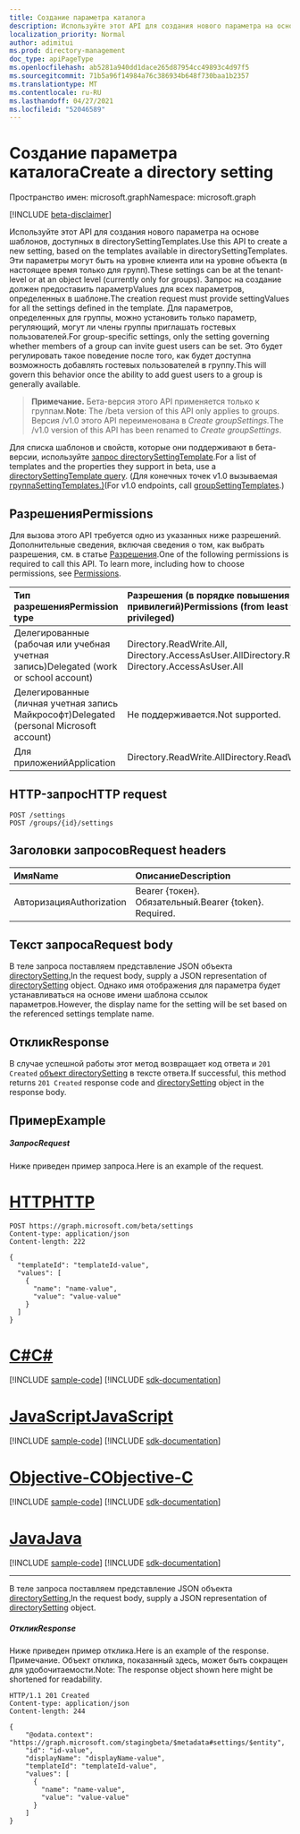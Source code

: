 ```yaml
---
title: Создание параметра каталога
description: Используйте этот API для создания нового параметра на основе шаблонов, доступных в directorySettingTemplates.
localization_priority: Normal
author: adimitui
ms.prod: directory-management
doc_type: apiPageType
ms.openlocfilehash: ab5281a940dd1dace265d87954cc49893c4d97f5
ms.sourcegitcommit: 71b5a96f14984a76c386934b648f730baa1b2357
ms.translationtype: MT
ms.contentlocale: ru-RU
ms.lasthandoff: 04/27/2021
ms.locfileid: "52046589"
---
```

# <a name="create-a-directory-setting"></a><span data-ttu-id="39d2e-103">Создание параметра каталога</span><span class="sxs-lookup"><span data-stu-id="39d2e-103">Create a directory setting</span></span>

<span data-ttu-id="39d2e-104">Пространство имен: microsoft.graph</span><span class="sxs-lookup"><span data-stu-id="39d2e-104">Namespace: microsoft.graph</span></span>

[!INCLUDE [beta-disclaimer](../../includes/beta-disclaimer.md)]

<span data-ttu-id="39d2e-105">Используйте этот API для создания нового параметра на основе шаблонов, доступных в directorySettingTemplates.</span><span class="sxs-lookup"><span data-stu-id="39d2e-105">Use this API to create a new setting, based on the templates available in directorySettingTemplates.</span></span> <span data-ttu-id="39d2e-106">Эти параметры могут быть на уровне клиента или на уровне объекта (в настоящее время только для групп).</span><span class="sxs-lookup"><span data-stu-id="39d2e-106">These settings can be at the tenant-level or at an object level (currently only for groups).</span></span> <span data-ttu-id="39d2e-107">Запрос на создание должен предоставить параметрValues для всех параметров, определенных в шаблоне.</span><span class="sxs-lookup"><span data-stu-id="39d2e-107">The creation request must provide settingValues for all the settings defined in the template.</span></span> <span data-ttu-id="39d2e-108">Для параметров, определенных для группы, можно установить только параметр, регуляющий, могут ли члены группы приглашать гостевых пользователей.</span><span class="sxs-lookup"><span data-stu-id="39d2e-108">For group-specific settings, only the setting governing whether members of a group can invite guest users can be set.</span></span> <span data-ttu-id="39d2e-109">Это будет регулировать такое поведение после того, как будет доступна возможность добавлять гостевых пользователей в группу.</span><span class="sxs-lookup"><span data-stu-id="39d2e-109">This will govern this behavior once the ability to add guest users to a group is generally available.</span></span>

> <span data-ttu-id="39d2e-110">**Примечание.** Бета-версия этого API применяется только к группам.</span><span class="sxs-lookup"><span data-stu-id="39d2e-110">**Note**: The /beta version of this API only applies to groups.</span></span> <span data-ttu-id="39d2e-111">Версия /v1.0 этого API переименована в *Create groupSettings.*</span><span class="sxs-lookup"><span data-stu-id="39d2e-111">The /v1.0 version of this API has been renamed to *Create groupSettings*.</span></span>

<span data-ttu-id="39d2e-112">Для списка шаблонов и свойств, которые они поддерживают в бета-версии, используйте [запрос directorySettingTemplate](https://developer.microsoft.com/graph/graph-explorer?request=directorySettingTemplates&version=beta).</span><span class="sxs-lookup"><span data-stu-id="39d2e-112">For a list of templates and the properties they support in beta, use a [directorySettingTemplate query](https://developer.microsoft.com/graph/graph-explorer?request=directorySettingTemplates&version=beta).</span></span> <span data-ttu-id="39d2e-113">(Для конечных точек v1.0 вызываемая [группаSettingTemplates.)](https://developer.microsoft.com/graph/graph-explorer?request=groupSettingTemplates&version=v1.0)</span><span class="sxs-lookup"><span data-stu-id="39d2e-113">(For v1.0 endpoints, call [groupSettingTemplates](https://developer.microsoft.com/graph/graph-explorer?request=groupSettingTemplates&version=v1.0).)</span></span>


## <a name="permissions"></a><span data-ttu-id="39d2e-114">Разрешения</span><span class="sxs-lookup"><span data-stu-id="39d2e-114">Permissions</span></span>
<span data-ttu-id="39d2e-p104">Для вызова этого API требуется одно из указанных ниже разрешений. Дополнительные сведения, включая сведения о том, как выбрать разрешения, см. в статье [Разрешения](/graph/permissions-reference).</span><span class="sxs-lookup"><span data-stu-id="39d2e-p104">One of the following permissions is required to call this API. To learn more, including how to choose permissions, see [Permissions](/graph/permissions-reference).</span></span>

|<span data-ttu-id="39d2e-117">Тип разрешения</span><span class="sxs-lookup"><span data-stu-id="39d2e-117">Permission type</span></span>      | <span data-ttu-id="39d2e-118">Разрешения (в порядке повышения привилегий)</span><span class="sxs-lookup"><span data-stu-id="39d2e-118">Permissions (from least to most privileged)</span></span>              |
|:--------------------|:---------------------------------------------------------|
|<span data-ttu-id="39d2e-119">Делегированные (рабочая или учебная учетная запись)</span><span class="sxs-lookup"><span data-stu-id="39d2e-119">Delegated (work or school account)</span></span> | <span data-ttu-id="39d2e-120">Directory.ReadWrite.All, Directory.AccessAsUser.All</span><span class="sxs-lookup"><span data-stu-id="39d2e-120">Directory.ReadWrite.All, Directory.AccessAsUser.All</span></span>    |
|<span data-ttu-id="39d2e-121">Делегированные (личная учетная запись Майкрософт)</span><span class="sxs-lookup"><span data-stu-id="39d2e-121">Delegated (personal Microsoft account)</span></span> | <span data-ttu-id="39d2e-122">Не поддерживается.</span><span class="sxs-lookup"><span data-stu-id="39d2e-122">Not supported.</span></span>    |
|<span data-ttu-id="39d2e-123">Для приложений</span><span class="sxs-lookup"><span data-stu-id="39d2e-123">Application</span></span> | <span data-ttu-id="39d2e-124">Directory.ReadWrite.All</span><span class="sxs-lookup"><span data-stu-id="39d2e-124">Directory.ReadWrite.All</span></span> |

## <a name="http-request"></a><span data-ttu-id="39d2e-125">HTTP-запрос</span><span class="sxs-lookup"><span data-stu-id="39d2e-125">HTTP request</span></span>
<!-- { "blockType": "ignored" } -->
```http
POST /settings
POST /groups/{id}/settings
```
## <a name="request-headers"></a><span data-ttu-id="39d2e-126">Заголовки запросов</span><span class="sxs-lookup"><span data-stu-id="39d2e-126">Request headers</span></span>
| <span data-ttu-id="39d2e-127">Имя</span><span class="sxs-lookup"><span data-stu-id="39d2e-127">Name</span></span>       | <span data-ttu-id="39d2e-128">Описание</span><span class="sxs-lookup"><span data-stu-id="39d2e-128">Description</span></span>|
|:---------------|:----------|
| <span data-ttu-id="39d2e-129">Авторизация</span><span class="sxs-lookup"><span data-stu-id="39d2e-129">Authorization</span></span>  | <span data-ttu-id="39d2e-p105">Bearer {токен}. Обязательный.</span><span class="sxs-lookup"><span data-stu-id="39d2e-p105">Bearer {token}. Required.</span></span>|

## <a name="request-body"></a><span data-ttu-id="39d2e-132">Текст запроса</span><span class="sxs-lookup"><span data-stu-id="39d2e-132">Request body</span></span>
<span data-ttu-id="39d2e-133">В теле запроса поставляем представление JSON объекта [directorySetting.](../resources/directorysetting.md)</span><span class="sxs-lookup"><span data-stu-id="39d2e-133">In the request body, supply a JSON representation of [directorySetting](../resources/directorysetting.md) object.</span></span>  <span data-ttu-id="39d2e-134">Однако имя отображения для параметра будет устанавливаться на основе имени шаблона ссылок параметров.</span><span class="sxs-lookup"><span data-stu-id="39d2e-134">However, the display name for the setting will be set based on the referenced settings template name.</span></span>

## <a name="response"></a><span data-ttu-id="39d2e-135">Отклик</span><span class="sxs-lookup"><span data-stu-id="39d2e-135">Response</span></span>

<span data-ttu-id="39d2e-136">В случае успешной работы этот метод возвращает код ответа и `201 Created` [объект directorySetting](../resources/directorysetting.md) в тексте ответа.</span><span class="sxs-lookup"><span data-stu-id="39d2e-136">If successful, this method returns `201 Created` response code and [directorySetting](../resources/directorysetting.md) object in the response body.</span></span>

## <a name="example"></a><span data-ttu-id="39d2e-137">Пример</span><span class="sxs-lookup"><span data-stu-id="39d2e-137">Example</span></span>
##### <a name="request"></a><span data-ttu-id="39d2e-138">Запрос</span><span class="sxs-lookup"><span data-stu-id="39d2e-138">Request</span></span>
<span data-ttu-id="39d2e-139">Ниже приведен пример запроса.</span><span class="sxs-lookup"><span data-stu-id="39d2e-139">Here is an example of the request.</span></span>

# <a name="http"></a>[<span data-ttu-id="39d2e-140">HTTP</span><span class="sxs-lookup"><span data-stu-id="39d2e-140">HTTP</span></span>](#tab/http)
<!-- {
  "blockType": "request",
  "name": "create_directorysetting_from_settings"
}-->
```http
POST https://graph.microsoft.com/beta/settings
Content-type: application/json
Content-length: 222

{
  "templateId": "templateId-value",
  "values": [
    {
      "name": "name-value",
      "value": "value-value"
    }
  ]
}
```
# <a name="c"></a>[<span data-ttu-id="39d2e-141">C#</span><span class="sxs-lookup"><span data-stu-id="39d2e-141">C#</span></span>](#tab/csharp)
[!INCLUDE [sample-code](../includes/snippets/csharp/create-directorysetting-from-settings-csharp-snippets.md)]
[!INCLUDE [sdk-documentation](../includes/snippets/snippets-sdk-documentation-link.md)]

# <a name="javascript"></a>[<span data-ttu-id="39d2e-142">JavaScript</span><span class="sxs-lookup"><span data-stu-id="39d2e-142">JavaScript</span></span>](#tab/javascript)
[!INCLUDE [sample-code](../includes/snippets/javascript/create-directorysetting-from-settings-javascript-snippets.md)]
[!INCLUDE [sdk-documentation](../includes/snippets/snippets-sdk-documentation-link.md)]

# <a name="objective-c"></a>[<span data-ttu-id="39d2e-143">Objective-C</span><span class="sxs-lookup"><span data-stu-id="39d2e-143">Objective-C</span></span>](#tab/objc)
[!INCLUDE [sample-code](../includes/snippets/objc/create-directorysetting-from-settings-objc-snippets.md)]
[!INCLUDE [sdk-documentation](../includes/snippets/snippets-sdk-documentation-link.md)]

# <a name="java"></a>[<span data-ttu-id="39d2e-144">Java</span><span class="sxs-lookup"><span data-stu-id="39d2e-144">Java</span></span>](#tab/java)
[!INCLUDE [sample-code](../includes/snippets/java/create-directorysetting-from-settings-java-snippets.md)]
[!INCLUDE [sdk-documentation](../includes/snippets/snippets-sdk-documentation-link.md)]

---

<span data-ttu-id="39d2e-145">В теле запроса поставляем представление JSON объекта [directorySetting.](../resources/directorysetting.md)</span><span class="sxs-lookup"><span data-stu-id="39d2e-145">In the request body, supply a JSON representation of [directorySetting](../resources/directorysetting.md) object.</span></span>
##### <a name="response"></a><span data-ttu-id="39d2e-146">Отклик</span><span class="sxs-lookup"><span data-stu-id="39d2e-146">Response</span></span>
<span data-ttu-id="39d2e-147">Ниже приведен пример отклика.</span><span class="sxs-lookup"><span data-stu-id="39d2e-147">Here is an example of the response.</span></span> <span data-ttu-id="39d2e-148">Примечание. Объект отклика, показанный здесь, может быть сокращен для удобочитаемости.</span><span class="sxs-lookup"><span data-stu-id="39d2e-148">Note: The response object shown here might be shortened for readability.</span></span>
<!-- {
  "blockType": "response",
  "truncated": true,
  "@odata.type": "microsoft.graph.directorySetting"
} -->
```http
HTTP/1.1 201 Created
Content-type: application/json
Content-length: 244

{
    "@odata.context": "https://graph.microsoft.com/stagingbeta/$metadata#settings/$entity",
    "id": "id-value",
    "displayName": "displayName-value",
    "templateId": "templateId-value",
    "values": [
      {
        "name": "name-value",
        "value": "value-value"
      }
    ]
}
```

<!-- uuid: 8fcb5dbc-d5aa-4681-8e31-b001d5168d79
2015-10-25 14:57:30 UTC -->
<!--
{
  "type": "#page.annotation",
  "description": "Create directorySetting",
  "keywords": "",
  "section": "documentation",
  "tocPath": "",
  "suppressions": [
  ]
}
-->


